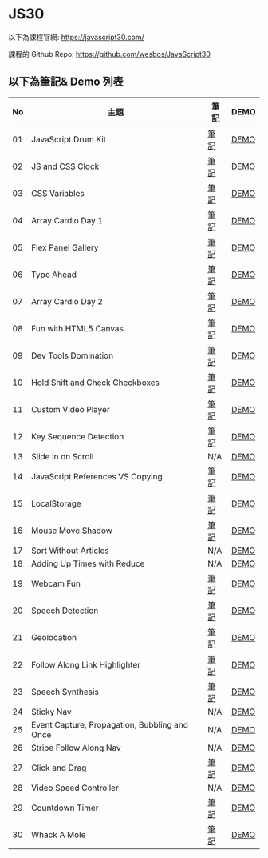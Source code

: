 # JS30
以下為課程官網:
https://javascript30.com/

課程的 Github Repo:
https://github.com/wesbos/JavaScript30

## 以下為筆記& Demo 列表
| No | 主題 | 筆記 | DEMO |
| --- | --- | --- | --- |
| 01 | JavaScript Drum Kit | [筆記](https://github.com/midastung/JS30/tree/main/01%20-%20JavaScript%20Drum%20Kit) | [DEMO](https://midastung.github.io/JS30/01%20-%20JavaScript%20Drum%20Kit/index-Midas.html) |
| 02 | JS and CSS Clock | [筆記](https://github.com/midastung/JS30/tree/main/02%20-%20JS%20and%20CSS%20Clock) | [DEMO](https://midastung.github.io/JS30/02%20-%20JS%20and%20CSS%20Clock/index-Midas.html) |
| 03 | CSS Variables | [筆記](https://github.com/midastung/JS30/tree/main/03%20-%20CSS%20Variables) | [DEMO](https://midastung.github.io/JS30/03%20-%20CSS%20Variables/index-Midas.html) |
| 04 | Array Cardio Day 1 | [筆記](https://github.com/midastung/JS30/tree/main/04%20-%20Array%20Cardio%20Day%201) | [DEMO](https://midastung.github.io/JS30/04%20-%20Array%20Cardio%20Day%201/index-Midas.html) |
| 05 | Flex Panel Gallery | [筆記](https://github.com/midastung/JS30/tree/main/05%20-%20Flex%20Panel%20Gallery) | [DEMO](https://midastung.github.io/JS30/05%20-%20Flex%20Panel%20Gallery/index-Midas.html) |
| 06 | Type Ahead | [筆記](https://github.com/midastung/JS30/tree/main/06%20-%20Type%20Ahead) | [DEMO](https://midastung.github.io/JS30/06%20-%20Type%20Ahead/index-Midas.html) |
| 07 | Array Cardio Day 2 | [筆記](https://github.com/midastung/JS30/tree/main/07%20-%20Array%20Cardio%20Day%202) | [DEMO](https://midastung.github.io/JS30/07%20-%20Array%20Cardio%20Day%202/index-Midas.html) |
| 08 | Fun with HTML5 Canvas | [筆記](https://github.com/midastung/JS30/tree/main/08%20-%20Fun%20with%20HTML5%20Canvas) | [DEMO](https://midastung.github.io/JS30/08%20-%20Fun%20with%20HTML5%20Canvas/index-Midas.html) |
| 09 | Dev Tools Domination | [筆記](https://github.com/midastung/JS30/tree/main/09%20-%20Dev%20Tools%20Domination) |[DEMO](https://midastung.github.io/JS30/09%20-%20Dev%20Tools%20Domination/index-Midas.html)  |
| 10 | Hold Shift and Check Checkboxes | [筆記](https://github.com/midastung/JS30/tree/main/10%20-%20Hold%20Shift%20and%20Check%20Checkboxes) | [DEMO](https://midastung.github.io/JS30/10%20-%20Hold%20Shift%20and%20Check%20Checkboxes/index-Midas.html) |
| 11 | Custom Video Player | [筆記](https://github.com/midastung/JS30/tree/main/11%20-%20Custom%20Video%20Player) | [DEMO](https://midastung.github.io/JS30/11%20-%20Custom%20Video%20Player/index.html) |
| 12 | Key Sequence Detection | [筆記](https://github.com/midastung/JS30/tree/main/12%20-%20Key%20Sequence%20Detection) | [DEMO](https://midastung.github.io/JS30/12%20-%20Key%20Sequence%20Detection/index-Midas.html) |
| 13 | Slide in on Scroll | N/A | [DEMO](https://midastung.github.io/JS30/13%20-%20Slide%20in%20on%20Scroll/index-Midas.html) |
| 14 | JavaScript References VS Copying | [筆記](https://github.com/midastung/JS30/tree/main/14%20-%20JavaScript%20References%20VS%20Copying) | [DEMO](https://midastung.github.io/JS30/14%20-%20JavaScript%20References%20VS%20Copying/index-Midas.html) |
| 15 | LocalStorage | [筆記](https://github.com/midastung/JS30/tree/main/15%20-%20LocalStorage) | [DEMO](https://midastung.github.io/JS30/15%20-%20LocalStorage/index-Midas.html) |
| 16 | Mouse Move Shadow | [筆記](https://github.com/midastung/JS30/tree/main/16%20-%20Mouse%20Move%20Shadow) | [DEMO](https://midastung.github.io/JS30/16%20-%20Mouse%20Move%20Shadow/index-Midas.html) |
| 17 | Sort Without Articles | N/A | [DEMO](https://midastung.github.io/JS30/17%20-%20Sort%20Without%20Articles/index-Midas.html) |
| 18 | Adding Up Times with Reduce | N/A | [DEMO](https://midastung.github.io/JS30/18%20-%20Adding%20Up%20Times%20with%20Reduce/index-Midas.html) |
| 19 | Webcam Fun | [筆記](https://github.com/midastung/JS30/tree/main/19%20-%20Webcam%20Fun) | [DEMO](https://midastung.github.io/JS30/19%20-%20Webcam%20Fun/index.html) |
| 20 | Speech Detection | [筆記](https://github.com/midastung/JS30/tree/main/20%20-%20Speech%20Detection) | [DEMO](https://midastung.github.io/JS30/20%20-%20Speech%20Detection/index-Midas.html) |
| 21 | Geolocation | [筆記](https://github.com/midastung/JS30/tree/main/21%20-%20Geolocation) | [DEMO](https://midastung.github.io/JS30/21%20-%20Geolocation/index-Midas.html) |
| 22 | Follow Along Link Highlighter | [筆記](https://github.com/midastung/JS30/tree/main/22%20-%20Follow%20Along%20Link%20Highlighter) |  [DEMO](https://midastung.github.io/JS30/22%20-%20Follow%20Along%20Link%20Highlighter/index-Midas.html) |
| 23 | Speech Synthesis | [筆記](https://github.com/midastung/JS30/tree/main/23%20-%20Speech%20Synthesis) | [DEMO](https://midastung.github.io/JS30/23%20-%20Speech%20Synthesis/index-Midas.html) |
| 24 | Sticky Nav | N/A | [DEMO](https://midastung.github.io/JS30/24%20-%20Sticky%20Nav/index-Midas.html) |
| 25 | Event Capture, Propagation, Bubbling and Once | N/A | [DEMO](https://midastung.github.io/JS30/25%20-%20Event%20Capture%2C%20Propagation%2C%20Bubbling%20and%20Once/index-Midas.html) |
| 26 | Stripe Follow Along Nav | N/A | [DEMO](https://midastung.github.io/JS30/26%20-%20Stripe%20Follow%20Along%20Nav/index-Midas.html) |
| 27 | Click and Drag | [筆記](https://github.com/midastung/JS30/tree/main/27%20-%20Click%20and%20Drag) | [DEMO](https://midastung.github.io/JS30/27%20-%20Click%20and%20Drag/index-Midas.html) |
| 28 | Video Speed Controller | N/A | [DEMO](https://midastung.github.io/JS30/28%20-%20Video%20Speed%20Controller/index-Midas.html) |
| 29 | Countdown Timer | [筆記](https://github.com/midastung/JS30/tree/main/29%20-%20Countdown%20Timer) | [DEMO](https://midastung.github.io/JS30/29%20-%20Countdown%20Timer/index.html) |
| 30 | Whack A Mole  | [筆記](https://github.com/midastung/JS30/tree/main/30%20-%20Whack%20A%20Mole) | [DEMO](https://midastung.github.io/JS30/30%20-%20Whack%20A%20Mole/index-Midas.html) |
